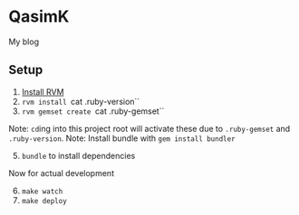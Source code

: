 # QasimK

My blog

## Setup

1. [Install RVM](https://rvm.io/rvm/install)
2. `rvm install `cat .ruby-version``
3. `rvm gemset create `cat .ruby-gemset``

Note: `cd`ing into this project root will activate these due to `.ruby-gemset`
and `.ruby-version`.
Note: Install bundle with `gem install bundler`

5. `bundle` to install dependencies

Now for actual development

6. `make watch`
7. `make deploy`
